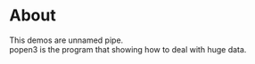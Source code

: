 # About

This demos are unnamed pipe.<br/>
popen3 is the program that showing how to deal with huge data.<br/>
